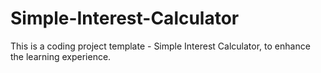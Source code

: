 # Simple-Interest-Calculator
This is a coding project template - Simple Interest Calculator, to enhance the learning experience.
